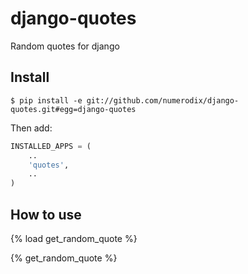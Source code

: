 django-quotes
=============

Random quotes for django

Install
-------

    $ pip install -e git://github.com/numerodix/django-quotes.git#egg=django-quotes

Then add:

```python
INSTALLED_APPS = (
    ..
    'quotes',
    ..
)
```

How to use
----------

{% load get_random_quote %}

<div id="random_quote">
    {% get_random_quote %}
</div>
